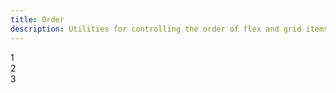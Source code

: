 ```yaml
---
title: Order
description: Utilities for controlling the order of flex and grid items.
---
```

<div>
    <table-utility prefix="order" property="order" class="mb-lg"></table-utility>
    <card-example>
		<div class="relative container h-full rounded-md bg-surface-1 p-24">
			<div class="absolute inset-0 bg-grid mix-blend-plus-lighter"></div>
			<div class="relative flex flex-row justify-between gap-md">
				<div class="w-150 order-last rounded-md py-10 bg-info text-center"><span class="text-xs text-white font-semibold">1</span></div>
				<div class="w-150 order-first rounded-md py-10 bg-info text-center"><span class="text-xs text-white font-semibold">2</span></div>
				<div class="w-150 order-2 rounded-md py-10 bg-info text-center"><span class="text-xs text-white font-semibold">3</span></div>
			</div>
		</div>
    </card-example>
</div>